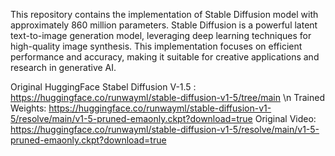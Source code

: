 This repository contains the implementation of Stable Diffusion model with approximately 860 million parameters. Stable Diffusion is a powerful latent text-to-image generation model, leveraging deep learning techniques for high-quality image synthesis. This implementation focuses on efficient performance and accuracy, making it suitable for creative applications and research in generative AI.

Original HuggingFace Stabel Diffusion V-1.5 : https://huggingface.co/runwayml/stable-diffusion-v1-5/tree/main \n
Trained Weights: https://huggingface.co/runwayml/stable-diffusion-v1-5/resolve/main/v1-5-pruned-emaonly.ckpt?download=true
Original Video: https://huggingface.co/runwayml/stable-diffusion-v1-5/resolve/main/v1-5-pruned-emaonly.ckpt?download=true
